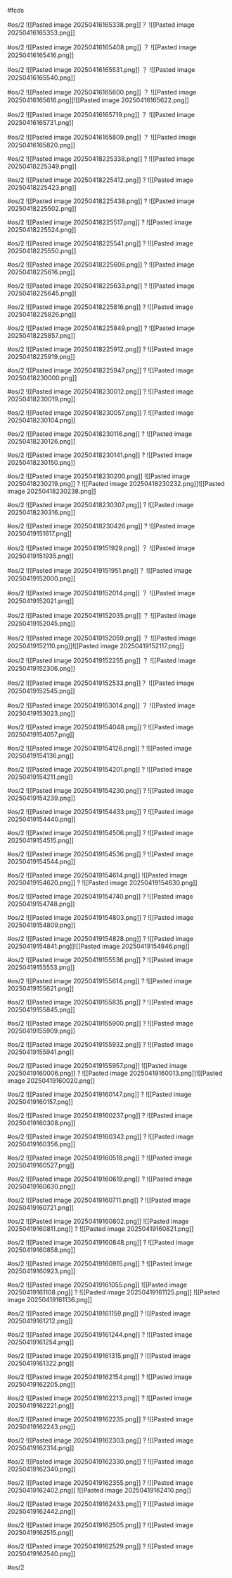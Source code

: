 #fcds 

#os/2 
![[Pasted image 20250416165338.png]]？
![[Pasted image 20250416165353.png]]

#os/2 
![[Pasted image 20250416165408.png]]
？
![[Pasted image 20250416165416.png]]

#os/2 
![[Pasted image 20250416165531.png]]
？
![[Pasted image 20250416165540.png]]

#os/2 
![[Pasted image 20250416165600.png]]
？
![[Pasted image 20250416165616.png]]![[Pasted image 20250416165622.png]]

#os/2 
![[Pasted image 20250416165719.png]]
？
![[Pasted image 20250416165731.png]]


#os/2 
![[Pasted image 20250416165809.png]]
？
![[Pasted image 20250416165820.png]]

#os/2 
![[Pasted image 20250418225338.png]]
?
![[Pasted image 20250418225349.png]]

#os/2 
![[Pasted image 20250418225412.png]]
?
![[Pasted image 20250418225423.png]]

#os/2 
![[Pasted image 20250418225438.png]]
?
![[Pasted image 20250418225502.png]]

#os/2 
![[Pasted image 20250418225517.png]]
?
![[Pasted image 20250418225524.png]]

#os/2 
![[Pasted image 20250418225541.png]]
?
![[Pasted image 20250418225550.png]]

#os/2 
![[Pasted image 20250418225606.png]]
?
![[Pasted image 20250418225616.png]]

#os/2 
![[Pasted image 20250418225633.png]]
?
![[Pasted image 20250418225645.png]]

#os/2 
![[Pasted image 20250418225816.png]]
?
![[Pasted image 20250418225826.png]]

#os/2 
![[Pasted image 20250418225849.png]]
?
![[Pasted image 20250418225857.png]]

#os/2 
![[Pasted image 20250418225912.png]]
?
![[Pasted image 20250418225919.png]]

#os/2 
![[Pasted image 20250418225947.png]]
?
![[Pasted image 20250418230000.png]]

#os/2 
![[Pasted image 20250418230012.png]]
?
![[Pasted image 20250418230019.png]]

#os/2 
![[Pasted image 20250418230057.png]]
?
![[Pasted image 20250418230104.png]]

#os/2 
![[Pasted image 20250418230116.png]]
?
![[Pasted image 20250418230126.png]]

#os/2 
![[Pasted image 20250418230141.png]]
?
![[Pasted image 20250418230150.png]]

#os/2 
![[Pasted image 20250418230200.png]]
![[Pasted image 20250418230219.png]]
?
![[Pasted image 20250418230232.png]]![[Pasted image 20250418230238.png]]

#os/2 
![[Pasted image 20250418230307.png]]
?
![[Pasted image 20250418230316.png]]

#os/2 
![[Pasted image 20250418230426.png]]
?
![[Pasted image 20250419151617.png]]

#os/2 
![[Pasted image 20250419151929.png]]
？
![[Pasted image 20250419151935.png]]

#os/2 
![[Pasted image 20250419151951.png]]？
![[Pasted image 20250419152000.png]]

#os/2 
![[Pasted image 20250419152014.png]]
？
![[Pasted image 20250419152021.png]]

#os/2 
![[Pasted image 20250419152035.png]]
？
![[Pasted image 20250419152045.png]]

#os/2 
![[Pasted image 20250419152059.png]]
？
![[Pasted image 20250419152110.png]]![[Pasted image 20250419152117.png]]

#os/2 
![[Pasted image 20250419152255.png]]
？
![[Pasted image 20250419152306.png]]

#os/2
![[Pasted image 20250419152533.png]]？
![[Pasted image 20250419152545.png]]

#os/2 
![[Pasted image 20250419153014.png]]
？
![[Pasted image 20250419153023.png]]

#os/2 
![[Pasted image 20250419154048.png]]
?
![[Pasted image 20250419154057.png]]

#os/2 
![[Pasted image 20250419154126.png]]
?
![[Pasted image 20250419154136.png]]

#os/2 
![[Pasted image 20250419154201.png]]
?
![[Pasted image 20250419154211.png]]

#os/2 
![[Pasted image 20250419154230.png]]
?
![[Pasted image 20250419154239.png]]

#os/2 
![[Pasted image 20250419154433.png]]
?
![[Pasted image 20250419154440.png]]

#os/2 
![[Pasted image 20250419154506.png]]
?
![[Pasted image 20250419154515.png]]

#os/2 
![[Pasted image 20250419154536.png]]
?
![[Pasted image 20250419154544.png]]

#os/2 
![[Pasted image 20250419154614.png]]
![[Pasted image 20250419154620.png]]
?
![[Pasted image 20250419154630.png]]

#os/2 
![[Pasted image 20250419154740.png]]
?
![[Pasted image 20250419154748.png]]

#os/2 
![[Pasted image 20250419154803.png]]
?
![[Pasted image 20250419154809.png]]

#os/2 
![[Pasted image 20250419154828.png]]
?
![[Pasted image 20250419154841.png]]![[Pasted image 20250419154846.png]]

#os/2 
![[Pasted image 20250419155536.png]]
?
![[Pasted image 20250419155553.png]]

#os/2 
![[Pasted image 20250419155614.png]]
?
![[Pasted image 20250419155621.png]]

#os/2 
![[Pasted image 20250419155835.png]]
?
![[Pasted image 20250419155845.png]]

#os/2 
![[Pasted image 20250419155900.png]]
?
![[Pasted image 20250419155909.png]]

#os/2 
![[Pasted image 20250419155932.png]]
?
![[Pasted image 20250419155941.png]]

#os/2 
![[Pasted image 20250419155957.png]]
![[Pasted image 20250419160006.png]]
?
![[Pasted image 20250419160013.png]]![[Pasted image 20250419160020.png]]

#os/2 
![[Pasted image 20250419160147.png]]
?
![[Pasted image 20250419160157.png]]

#os/2 
![[Pasted image 20250419160237.png]]
?
![[Pasted image 20250419160308.png]]

#os/2 
![[Pasted image 20250419160342.png]]
?
![[Pasted image 20250419160356.png]]

#os/2 
![[Pasted image 20250419160518.png]]
?
![[Pasted image 20250419160527.png]]

#os/2 
![[Pasted image 20250419160619.png]]
?
![[Pasted image 20250419160630.png]]

#os/2 
![[Pasted image 20250419160711.png]]
?
![[Pasted image 20250419160721.png]]

#os/2 
![[Pasted image 20250419160802.png]]
![[Pasted image 20250419160811.png]]
?
![[Pasted image 20250419160821.png]]

#os/2 
![[Pasted image 20250419160848.png]]
?
![[Pasted image 20250419160858.png]]

#os/2 
![[Pasted image 20250419160915.png]]
?
![[Pasted image 20250419160923.png]]

#os/2 
![[Pasted image 20250419161055.png]]
![[Pasted image 20250419161108.png]]
?
![[Pasted image 20250419161125.png]]
![[Pasted image 20250419161136.png]]

#os/2 
![[Pasted image 20250419161159.png]]
?
![[Pasted image 20250419161212.png]]

#os/2 
![[Pasted image 20250419161244.png]]
?
![[Pasted image 20250419161254.png]]

#os/2 
![[Pasted image 20250419161315.png]]
?
![[Pasted image 20250419161322.png]]

#os/2 
![[Pasted image 20250419162154.png]]
?
![[Pasted image 20250419162205.png]]

#os/2 
![[Pasted image 20250419162213.png]]
?
![[Pasted image 20250419162221.png]]

#os/2 
![[Pasted image 20250419162235.png]]
?
![[Pasted image 20250419162243.png]]

#os/2 
![[Pasted image 20250419162303.png]]
?
![[Pasted image 20250419162314.png]]

#os/2 
![[Pasted image 20250419162330.png]]
?
![[Pasted image 20250419162340.png]]

#os/2 
![[Pasted image 20250419162355.png]]
?
![[Pasted image 20250419162402.png]]
![[Pasted image 20250419162410.png]]

#os/2 
![[Pasted image 20250419162433.png]]
?
![[Pasted image 20250419162442.png]]

#os/2 
![[Pasted image 20250419162505.png]]
?
![[Pasted image 20250419162515.png]]

#os/2 
![[Pasted image 20250419162529.png]]
?
![[Pasted image 20250419162540.png]]

#os/2 
